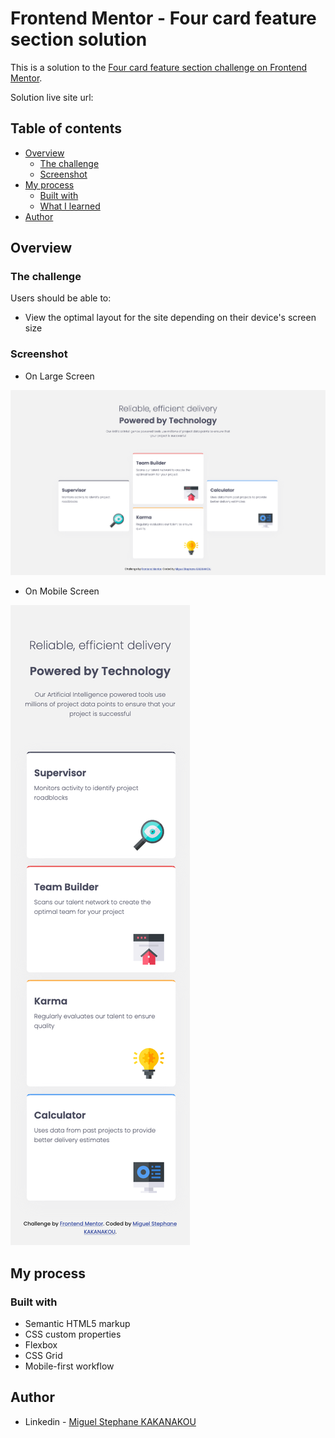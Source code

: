# Frontend Mentor - Four card feature section solution

This is a solution to the [Four card feature section challenge on Frontend Mentor](https://www.frontendmentor.io/challenges/four-card-feature-section-weK1eFYK).

Solution live site url: 

## Table of contents

- [Overview](#overview)
  - [The challenge](#the-challenge)
  - [Screenshot](#screenshot)
- [My process](#my-process)
  - [Built with](#built-with)
  - [What I learned](#what-i-learned)
- [Author](#author)

## Overview

### The challenge

Users should be able to:

- View the optimal layout for the site depending on their device's screen size

### Screenshot

- On Large Screen

![](screenshotFolder/screenshotLargeScreen.png)

- On Mobile Screen

![](screenshotFolder/mobileScreenshot.png)

## My process

### Built with

- Semantic HTML5 markup
- CSS custom properties
- Flexbox
- CSS Grid
- Mobile-first workflow

## Author

- Linkedin - [Miguel Stephane KAKANAKOU](https://www.linkedin.com/in/kakanakou-miguel/)

